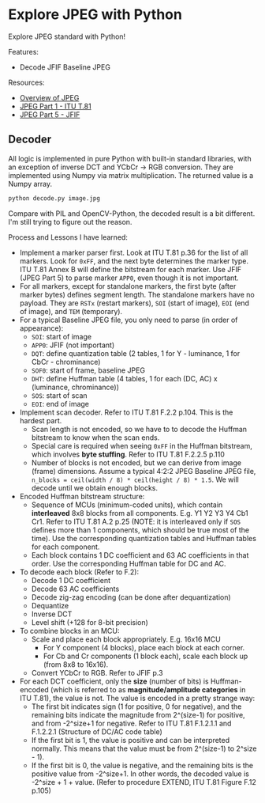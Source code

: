 # Explore JPEG with Python

Explore JPEG standard with Python!

Features:

- Decode JFIF Baseline JPEG

Resources:

- [Overview of JPEG](https://jpeg.org/jpeg/index.html)
- [JPEG Part 1 - ITU T.81](https://www.w3.org/Graphics/JPEG/itu-t81.pdf)
- [JPEG Part 5 - JFIF](https://www.w3.org/Graphics/JPEG/jfif.pdf)

## Decoder

All logic is implemented in pure Python with built-in standard libraries, with an exception of inverse DCT and YCbCr -> RGB conversion. They are implemented using Numpy via matrix multiplication. The returned value is a Numpy array.

```bash
python decode.py image.jpg
```

Compare with PIL and OpenCV-Python, the decoded result is a bit different. I'm still trying to figure out the reason.

Process and Lessons I have learned:

- Implement a marker parser first. Look at ITU T.81 p.36 for the list of all markers. Look for `0xFF`, and the next byte determines the marker type. ITU T.81 Annex B will define the bitstream for each marker. Use JFIF (JPEG Part 5) to parse marker `APP0`, even though it is not important.
- For all markers, except for standalone markers, the first byte (after marker bytes) defines segment length. The standalone markers have no payload. They are `RSTx` (restart markers), `SOI` (start of image), `EOI` (end of image), and `TEM` (temporary).
- For a typical Baseline JPEG file, you only need to parse (in order of appearance):
  - `SOI`: start of image
  - `APP0`: JFIF (not important)
  - `DQT`: define quantization table (2 tables, 1 for Y - luminance, 1 for CbCr - chrominance)
  - `SOF0`: start of frame, baseline JPEG
  - `DHT`: define Huffman table (4 tables, 1 for each (DC, AC) x (luminance, chrominance))
  - `SOS`: start of scan
  - `EOI`: end of image
- Implement scan decoder. Refer to ITU T.81 F.2.2 p.104. This is the hardest part.
  - Scan length is not encoded, so we have to to decode the Huffman bitstream to know when the scan ends.
  - Special care is required when seeing `0xFF` in the Huffman bitstream, which involves **byte stuffing**. Refer to ITU T.81 F.2.2.5 p.110
  - Number of blocks is not encoded, but we can derive from image (frame) dimensions. Assume a typical 4:2:2 JPEG Baseline JPEG file, `n_blocks = ceil(width / 8) * ceil(height / 8) * 1.5`. We will decode until we obtain enough blocks.
- Encoded Huffman bitstream structure:
  - Sequence of MCUs (minimum-coded units), which contain **interleaved** 8x8 blocks from all components. E.g. Y1 Y2 Y3 Y4 Cb1 Cr1. Refer to ITU T.81 A.2 p.25 (NOTE: it is interleaved only if `SOS` defines more than 1 components, which should be true most of the time). Use the corresponding quantization tables and Huffman tables for each component.
  - Each block contains 1 DC coefficient and 63 AC coefficients in that order. Use the corresponding Huffman table for DC and AC.
- To decode each block (Refer to F.2):
  - Decode 1 DC coefficient
  - Decode 63 AC coefficients
  - Decode zig-zag encoding (can be done after dequantization)
  - Dequantize
  - Inverse DCT
  - Level shift (+128 for 8-bit precision)
- To combine blocks in an MCU:
  - Scale and place each block appropriately. E.g. 16x16 MCU
    - For Y component (4 blocks), place each block at each corner.
    - For Cb and Cr components (1 block each), scale each block up (from 8x8 to 16x16).
  - Convert YCbCr to RGB. Refer to JFIF p.3
- For each DCT coefficient, only the **size** (number of bits) is Huffman-encoded (which is referred to as **magnitude/amplitude categories** in ITU T.81), the value is not. The value is encoded in a pretty strange way:
  - The first bit indicates sign (1 for positive, 0 for negative), and the remaining bits indicate the magnitude from 2^(size-1) for positive, and from -2^size+1 for negative. Refer to ITU T.81 F.1.2.1.1 and F.1.2.2.1 (Structure of DC/AC code table)
  - If the first bit is 1, the value is positive and can be interpreted normally. This means that the value must be from 2^(size-1) to 2^size - 1).
  - If the first bit is 0, the value is negative, and the remaining bits is the positive value from -2^size+1. In other words, the decoded value is -2^size + 1 + value. (Refer to procedure EXTEND, ITU T.81 Figure F.12 p.105)
